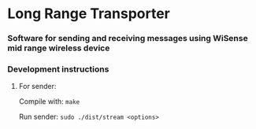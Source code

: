 # Long Range Transporter

### Software for sending and receiving messages using WiSense mid range wireless device


### Development instructions

1. For sender:
  
   Compile with: `make`
   
   Run sender: `sudo ./dist/stream <options>`
